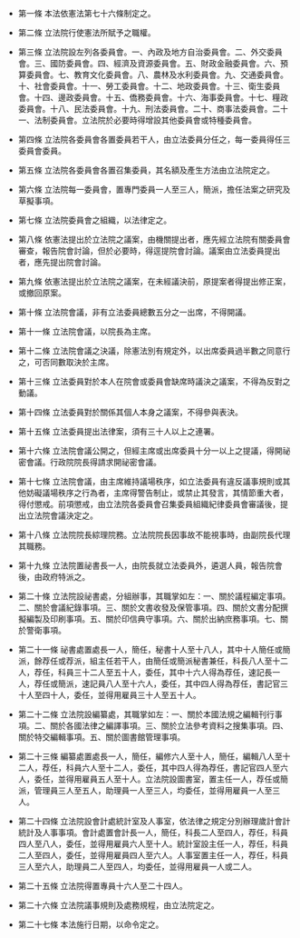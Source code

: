 * 第一條 本法依憲法第七十六條制定之。

* 第二條 立法院行使憲法所賦予之職權。

* 第三條 立法院設左列各委員會。一、內政及地方自治委員會。二、外交委員會。三、國防委員會。四、經濟及資源委員會。五、財政金融委員會。六、預算委員會。七、教育文化委員會。八、農林及水利委員會。九、交通委員會。十、社會委員會。十一、勞工委員會。十二、地政委員會。十三、衛生委員會。十四、邊政委員會。十五、僑務委員會。十六、海事委員會。十七、糧政委員會。十八、民法委員會。十九、刑法委員會。二十、商事法委員會。二十一、法制委員會。立法院於必要時得增設其他委員會或特種委員會。

* 第四條 立法院各委員會各置委員若干人，由立法委員分任之，每一委員得任三委員會委員。

* 第五條 立法院各委員會各置召集委員，其名額及產生方法由立法院定之。

* 第六條 立法院每一委員會，置專門委員一人至三人，簡派，擔任法案之研究及草擬事項。

* 第七條 立法院委員會之組織，以法律定之。

* 第八條 依憲法提出於立法院之議案，由機關提出者，應先經立法院有關委員會審查，報告院會討論，但於必要時，得逕提院會討論。議案由立法委員提出者，應先提出院會討論。

* 第九條 依憲法提出於立法院之議案，在未經議決前，原提案者得提出修正案，或撤回原案。

* 第十條 立法院會議，非有立法委員總數五分之一出席，不得開議。

* 第十一條 立法院會議，以院長為主席。

* 第十二條 立法院會議之決議，除憲法別有規定外，以出席委員過半數之同意行之，可否同數取決於主席。

* 第十三條 立法委員對於本人在院會或委員會缺席時議決之議案，不得為反對之動議。

* 第十四條 立法委員對於關係其個人本身之議案，不得參與表決。

* 第十五條 立法委員提出法律案，須有三十人以上之連署。

* 第十六條 立法院會議公開之，但經主席或出席委員十分一以上之提議，得開祕密會議。行政院院長得請求開祕密會議。

* 第十七條 立法院會議，由主席維持議場秩序，如立法委員有違反議事規則或其他妨礙議場秩序之行為者，主席得警告制止，或禁止其發言，其情節重大者，得付懲戒。前項懲戒，由立法院各委員會召集委員組織紀律委員會審議後，提出立法院會議決定之。

* 第十八條 立法院院長綜理院務。立法院院長因事故不能視事時，由副院長代理其職務。

* 第十九條 立法院置祕書長一人，由院長就立法委員外，遴選人員，報告院會後，由政府特派之。

* 第二十條 立法院設祕書處，分組辦事，其職掌如左：一、關於議程編定事項。二、關於會議紀錄事項。三、關於文書收發及保管事項。四、關於文書分配撰擬編製及印刷事項。五、關於印信典守事項。六、關於出納庶務事項。七、關於警衛事項。

* 第二十一條 祕書處置處長一人，簡任，秘書十人至十八人，其中十人簡任或簡派，餘荐任或荐派，組主任若干人，由簡任或簡派秘書兼任，科長八人至十二人，荐任，科員三十二人至五十人，委任，其中十六人得為荐任，速記長一人，荐任或簡派，速記員八人至十六人，委任，其中四人得為荐任，書記官三十人至四十人，委任，並得用雇員三十人至五十人。

* 第二十二條 立法院設編纂處，其職掌如左：一、關於本國法規之編輯刊行事項。二、關於各國法律之編譯事項。三、關於立法參考資料之搜集事項。四、關於特交編輯事項。五、關於圖書館管理事項。

* 第二十三條 編纂處置處長一人，簡任，編修六人至十人，簡任，編輯八人至十二人，荐任，科員六人至十二人，委任，其中四人得為荐任，書記官四人至六人，委任，並得用雇員五人至十人。立法院設圖書室，置主任一人，荐任或簡派，管理員三人至五人，助理員一人至三人，均委任，並得用雇員一人至三人。

* 第二十四條 立法院設會計處統計室及人事室，依法律之規定分別辦理歲計會計統計及人事事項。會計處置會計長一人，簡任，科長二人至四人，荐任，科員四人至八人，委任，並得用雇員六人至十人。統計室設主任一人，荐任，科員二人至四人，委任，並得用雇員四人至六人。人事室置主任一人，荐任，科員三人至六人，助理員二人至四人，均委任，並得用雇員一人或二人。

* 第二十五條 立法院得置專員十六人至二十四人。

* 第二十六條 立法院議事規則及處務規程，由立法院定之。

* 第二十七條 本法施行日期，以命令定之。

